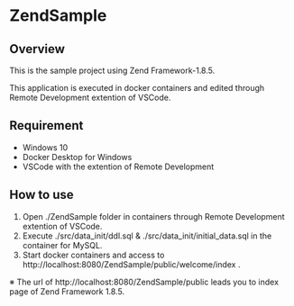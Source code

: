 # ZendSample

## Overview
This is the sample project using Zend Framework-1.8.5.

This application is executed in docker containers and edited through Remote Development extention of VSCode.

## Requirement

- Windows 10
- Docker Desktop for Windows
- VSCode with the extention of Remote Development

## How to use
1. Open ./ZendSample folder in containers through Remote Development extention of VSCode.
2. Execute ./src/data_init/ddl.sql & ./src/data_init/initial_data.sql in the container for MySQL.
3. Start docker containers and access to http://localhost:8080/ZendSample/public/welcome/index .
   
※ The url of http://localhost:8080/ZendSample/public leads you to index page of Zend Framework 1.8.5.
